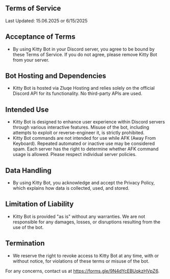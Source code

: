 ## Terms of Service

Last Updated: 15.06.2025 or 6/15/2025

## Acceptance of Terms
- By using Kitty Bot in your Discord server, you agree to be bound by these Terms of Service. If you do not agree, please remove Kitty Bot from your server.
## Bot Hosting and Dependencies
- Kitty Bot is hosted via Zluqe Hosting and relies solely on the official Discord API for its functionality. No third-party APIs are used.
## Intended Use
- Kitty Bot is designed to enhance user experience within Discord servers through various interactive features. Misuse of the bot, including attempts to exploit or reverse-engineer it, is strictly prohibited.
- Kitty Bot commands are not intended for use while AFK (Away From Keyboard). Repeated automated or inactive use may be considered spam. Each server has the right to determine whether AFK command usage is allowed. Please respect individual server policies.
## Data Handling
- By using Kitty Bot, you acknowledge and accept the Privacy Policy, which explains how data is collected, used, and stored.
## Limitation of Liability
- Kitty Bot is provided "as is" without any warranties. We are not responsible for any damages, losses, or disruptions resulting from the use of the bot.
## Termination
- We reserve the right to revoke access to Kitty Bot at any time, with or without notice, for violations of these terms or misuse of the bot.

For any concerns, contact us at https://forms.gle/9N4dYcEBUqkzHVpZ6.
